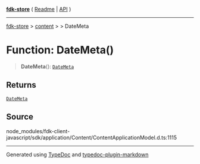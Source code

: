 [**fdk-store**](../../../README.md) ( [Readme](../../../README.md) \| [API](../../../API.md) )

---

[fdk-store](../../../API.md) > [content](../../README.md) > [<internal>](../README.md) > DateMeta

# Function: DateMeta()

> **DateMeta**(): [`DateMeta`](../type-aliases/type-alias.DateMeta.md)

## Returns

[`DateMeta`](../type-aliases/type-alias.DateMeta.md)

## Source

node_modules/fdk-client-javascript/sdk/application/Content/ContentApplicationModel.d.ts:1115

---

Generated using [TypeDoc](https://typedoc.org/) and [typedoc-plugin-markdown](https://www.npmjs.com/package/typedoc-plugin-markdown)
